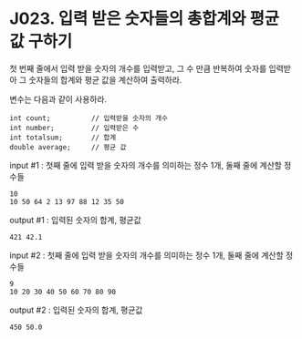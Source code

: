 # J023. 입력 받은 숫자들의 총합계와 평균 값 구하기
첫 번째 줄에서 입력 받을 숫자의 개수를 입력받고, 그 수 만큼 반복하여 숫자를 입력받아 그 숫자들의 합계와 평균 값을 계산하여 출력하라.


변수는 다음과 같이 사용하라.
```
int count;          // 입력받을 숫자의 개수
int number;         // 입력받은 수
int totalsum;       // 합계
double average;     // 평균 값
```

input #1 : 첫째 줄에 입력 받을 숫자의 개수를 의미하는 정수 1개, 둘째 줄에 계산할 정수들
```
10
10 50 64 2 13 97 88 12 35 50
```
output #1 : 입력된 숫자의 합계, 평균값
```
421 42.1
```

input #2 : 첫째 줄에 입력 받을 숫자의 개수를 의미하는 정수 1개, 둘째 줄에 계산할 정수들
```
9
10 20 30 40 50 60 70 80 90
```
output #2 : 입력된 숫자의 합계, 평균값
```
450 50.0
```